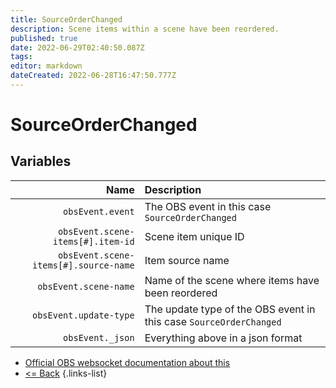 ```yaml
---
title: SourceOrderChanged
description: Scene items within a scene have been reordered.
published: true
date: 2022-06-29T02:40:50.087Z
tags: 
editor: markdown
dateCreated: 2022-06-28T16:47:50.777Z
---
```


# SourceOrderChanged

## Variables

Name | Description
----:|:------------
| `obsEvent.event` | The OBS event in this case `SourceOrderChanged`
| `obsEvent.scene-items[#].item-id` | Scene item unique ID
| `obsEvent.scene-items[#].source-name` | Item source name
| `obsEvent.scene-name` | Name of the scene where items have been reordered
| `obsEvent.update-type` | The update type of the OBS event in this case `SourceOrderChanged`
| `obsEvent._json` | Everything above in a json format

* [Official OBS websocket documentation about this](https://github.com/obsproject/obs-websocket/blob/4.x-current/docs/generated/protocol.md#sourceorderchanged)
* [<= Back](/en/Integrations/OBS/Events)
{.links-list}